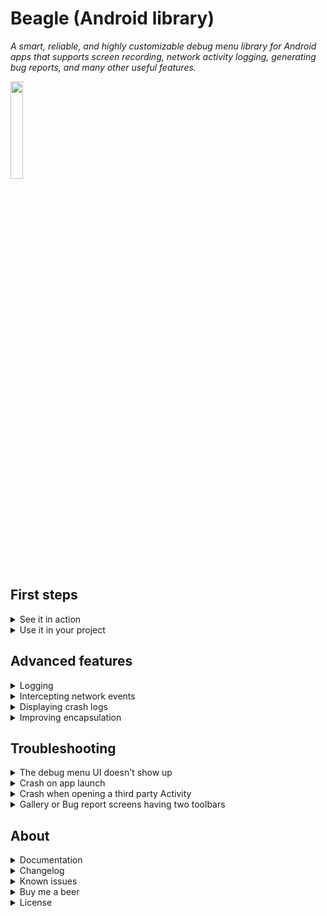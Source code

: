 # Beagle (Android library)
*A smart, reliable, and highly customizable debug menu library for Android apps that supports screen recording, network activity logging, generating bug reports, and many other useful features.*

<img src="metadata/logo.png" width="20%" />

## First steps
<details>
<summary>See it in action</summary>
<br/>

Clone this repository, pick a build variant and run the **app** configuration. It should look something like this:

<img src="metadata/screenshot01.png" width="25%" /><img src="metadata/screenshot02.png" width="25%" /><img src="metadata/screenshot03.png" width="25%" /><img src="metadata/screenshot04.png" width="25%" />

This demo application also contains instructions on how to set up Beagle and how to implement the various features that are being showcased. You should definitely consider giving it a try if you're interested in using the library in your projects. If you don't feel like building it for yourself, you can also download it from the Play Store:

[<img src="https://play.google.com/intl/en_us/badges/images/badge_new.png" />](https://play.google.com/store/apps/details?id=com.pandulapeter.beagle)

The tutorials in the app cover everything from this readme, but in more detail. Another way to get an idea of what can be achieved with the library is [this article](https://halcyonmobile.com/blog/mobile-app-development/android-app-development/what-could-a-debug-menu-contain/), which presents various problems that can be solved with Beagle.
</details>

<details>
<summary>Use it in your project</summary>
<br/>

If the wall of text below is too long for your taste, check out [this gist](https://gist.github.com/pandulapeter/3f9b404d953c6d80ed8a19eb06db4541) that contains all the code you need for a nice configuration. Otherwise, let's do it step by step:

### Step 0: Check the requirements
- Minimum SDK level: 24+
- Target SDK level: 34+ (check older versions for target smaller SDK-s)

### Step 1: Add the MavenCentral repository
Make sure that the following is part of your project-level build.gradle file:

```groovy
allprojects {
    repositories {
        …
        mavenCentral()
    }
}
```

### Step 2: Pick a UI implementation and configure the dependencies
The actual UI of the debug menu can be displayed in multiple ways, which is specified by the suffix of the dependency.
The following versions exist:
* **ui-activity** - Displays the debug menu as a new screen (not recommended: modals are more useful).
* **ui-bottom-sheet** - Displays the debug menu as a modal bottom sheet (recommended).
* **ui-dialog** - Displays the debug menu as a modal dialog (recommended).
* **ui-drawer** - Displays the debug menu as a side navigation drawer (highly recommended).
* **ui-view** - Displaying the `DebugMenuView` is your responsibility (not recommended: shake to open, `Beagle.show()`, `Beagle.hide()`, the related `VisibilityListener` as well as the inset handling logic won't work out of the box).
* **noop** - No UI, no logic. It has the same public API as all other variants, but it does nothing (this is intended for production builds).

So, for example, if you prefer the Drawer UI, something like the following needs to be added to your app-level build.gradle file (check the widget below the code snippet for the latest version):

```groovy
dependencies {
    …
    def beagleVersion = "2.9.5"
    debugImplementation "io.github.pandulapeter.beagle:ui-drawer:$beagleVersion"
    releaseImplementation "io.github.pandulapeter.beagle:noop:$beagleVersion"
}
```

The latest version is:

[![](https://maven-badges.herokuapp.com/maven-central/io.github.pandulapeter.beagle/ui-drawer/badge.svg?style=flat)](https://repo1.maven.org/maven2/io/github/pandulapeter/beagle/)

**Note**: In case of the drawer UI, if you have overwritten the `Activity`'s `onBackPressed()` method, you might notice that the default back navigation handling does not always work as expected. To fix this, in every `Activity`'s `onBackPressed()` you should check that `Beagle.hide()` returns false before doing any other checks or calling the super implementation.

### Step 3: Initialize the library
Just one line of code, preferably in the `Application`'s `onCreate()` method:

```kotlin
Beagle.initialize(this)
```

Optionally you can add the following parameters to this function:
* The appearance of the menu can be personalized by specifying an [Appearance](https://github.com/pandulapeter/beagle/tree/master/internal-common/src/main/java/com/pandulapeter/beagle/common/configuration/Appearance.kt) instance. For example, here you can specify a custom theme for the debug menu using the `themeResourceId` property, in case the one used by the `Application` / `Activity` is not suitable. Note: It's recommended to extend a `.NoActionBar` Material theme.
* The behavior of the menu can be personalized by specifying a [Behavior](https://github.com/pandulapeter/beagle/tree/master/internal-common/src/main/java/com/pandulapeter/beagle/common/configuration/Behavior.kt) instance. For example, adjusting the shake to open threshold or the strength of the haptic feedback is a frequent use case of this class.

By default you can fetch Beagle by shaking the device.

### Step 4: Finish the setup by adding modules
After this a number of modules should be provided, but this configuration can be changed at any time (from any thread) and the UI will automatically be updated. The simplest way of doing this is by calling:

```kotlin
Beagle.set(module1, module2, …)
```
At this point you should be aware of two options:
* The list of [built-in modules](https://github.com/pandulapeter/beagle/tree/master/internal-common/src/main/java/com/pandulapeter/beagle/modules/). Every file in this package is documented. These modules should cover most use cases and have the advantage of also providing a fake, **noop** implementation which means that no part of their logic is compiled into your release builds.
* The ability to write custom modules. For this a good starting point is looking at the built-in implementations from above, but [this document](https://github.com/pandulapeter/beagle/blob/master/metadata/CUSTOM_MODULES.md) also provides some guidance.

Check out [the showcase app](https://play.google.com/store/apps/details?id=com.pandulapeter.beagle) for some ideas on what is possible with the built-in modules or for an interactive tool that can be used to preview any module configuration and generate the code for it. A more visual guide to some of the possibilities is [this article](https://halcyonmobile.com/blog/mobile-app-development/android-app-development/what-could-a-debug-menu-contain/).

Here is a minimal example that should work for most projects:

<img align="right" width="30%" src="metadata/screenshot05.png">

```kotlin
Beagle.set(
    HeaderModule(
        title = getString(R.string.app_name),
        subtitle = BuildConfig.APPLICATION_ID,
        text = "${BuildConfig.BUILD_TYPE} v${BuildConfig.VERSION_NAME} (${BuildConfig.VERSION_CODE})"
    ),
    AppInfoButtonModule(),
    DeveloperOptionsButtonModule(),
    PaddingModule(),
    TextModule("General", TextModule.Type.SECTION_HEADER),
    KeylineOverlaySwitchModule(),
    AnimationDurationSwitchModule(),
    ScreenCaptureToolboxModule(),
    DividerModule(),
    TextModule("Logs", TextModule.Type.SECTION_HEADER),
    NetworkLogListModule(), // Might require additional setup, see below
    LogListModule(), // Might require additional setup, see below
    LifecycleLogListModule(),
    DividerModule(),
    TextModule("Other", TextModule.Type.SECTION_HEADER),
    DeviceInfoModule(),
    BugReportButtonModule()
)
```

If you ever need to add temporary modules, `Beagle.add()` has an optional `lifecycleOwner` parameter that automatically removes the specified modules once the provided lifecycle is over. Manually calling `Beagle.remove()` with module ID-s is also an option.
</details>

## Advanced features

<details>
<summary>Logging</summary>
<br/>

While calling `Beagle.log()` is the simplest way to add items to [LogListModule](https://github.com/pandulapeter/beagle/tree/master/internal-common/src/main/java/com/pandulapeter/beagle/modules/LogListModule.kt), a special workaround is needed to access this functionality from pure Kotlin modules. Another frequent use case is integration with [Timber](https://github.com/JakeWharton/timber).

#### Logging from pure Kotlin modules
To access the same functionality that `Beagle.log()` provides from a pure Kotlin / Java module, first you need to add the following to the module in question:

```groovy
dependencies {
    …
    api "io.github.pandulapeter.beagle:log:$beagleVersion"

    // Alternative for Android modules:
    // debugApi "io.github.pandulapeter.beagle:log:$beagleVersion"
    // releaseApi "io.github.pandulapeter.beagle:log-noop:$beagleVersion"
}
```

These libraries provide the `BeagleLogger` object which needs to be connected to the main library when it is initialized in the `Application` class:

```kotlin
Beagle.initialize(
    …
    behavior = Behavior(
        …
        logBehavior = Behavior.LogBehavior(
            loggers = listOf(BeagleLogger),
            …
        )
    )
)
```

To add log messages, now you can call the following:

```kotlin
BeagleLogger.log(…)
```

The messages list will be merged with the ones logged using the regular `Beagle.log()` function (unless they are filtered by their tags) and can be displayed using a [LogListModule](https://github.com/pandulapeter/beagle/tree/master/internal-common/src/main/java/com/pandulapeter/beagle/modules/LogListModule.kt). You can also use `BeagleLogger.clearLogEntries()` if you cannot access `Beagle.clearLogEntries()`.

#### Logging with Timber
To automatically add events logged with [Timber](https://github.com/JakeWharton/timber) to the debug menu, planting a special tree is the simplest solution:

```kotlin
Timber.plant(
    object : Timber.Tree() {
        override fun log(priority: Int, tag: String?, message: String, t: Throwable?) =
            Beagle.log("[$tag] $message", "Timber", t?.stackTraceToString())
    }
)
```

To create a special LogListModule that only displays these logs, simply set the **label** constructor parameter of the module to "Timber".
</details>

<details>
<summary>Intercepting network events</summary>
<br/>

Not bundling the network interceptor with the main library was mainly done to provide a pure Kotlin dependency that does not use the Android SDK, similarly to the logger solution described above. At the moment Beagle can only hook into the OkHttp networking library to provide content for [NetworkLogListModule](https://github.com/pandulapeter/beagle/tree/master/internal-common/src/main/java/com/pandulapeter/beagle/modules/NetworkLogListModule.kt), but manually calling `Beagle.logNetworkEvent()` is always an option.

Add the following to the module where your networking logic is implemented:

```groovy
dependencies {
    …
    api "io.github.pandulapeter.beagle:log-okhttp:$beagleVersion"
    
    // Alternative for Android modules:
    // debugApi "io.github.pandulapeter.beagle:log-okhttp:$beagleVersion"
    // releaseApi "io.github.pandulapeter.beagle:log-okhttp-noop:$beagleVersion"
}
```

This will introduce the `BeagleOkHttpLogger` object which first needs to be connected to the main library, the moment it gets initialized:

```kotlin
Beagle.initialize(
    …
    behavior = Behavior(
        …
        networkLogBehavior = Behavior.NetworkLogBehavior(
            networkLoggers = listOf(BeagleOkHttpLogger),
            …
        )
    )
)
```

The last step is setting up the `Interceptor` (the awkward casting is there to make sure the noop implementation does nothing while still having the same public API):

```kotlin
val client = OkHttpClient.Builder()
    …
    .apply { (BeagleOkHttpLogger.logger as? Interceptor?)?.let { addInterceptor(it) } }
    .build()
```

</details>

<details>
<summary>Displaying crash logs</summary>
<br/>

The library can intercept uncaught exceptions and display their stack trace in a dialog. Users will be able to share the crash report using the bug reporting screen that gets opened automatically. This functionality is achieved through a separate dependency that should be added to the main module (where Beagle is initialized):

```groovy
dependencies {
    …
    debugImplementation "io.github.pandulapeter.beagle:log-crash:$beagleVersion"
    releaseImplementation "io.github.pandulapeter.beagle:log-crash-noop:$beagleVersion"
}
```

After the dependencies are added, the newly introduced `BeagleCrashLogger` object should be connected to the main library:

```kotlin
Beagle.initialize(
    …
    behavior = Behavior(
        …
        bugReportingBehavior = Behavior.BugReportingBehavior(
            crashLoggers = listOf(BeagleCrashLogger),
            …
        )
    )
)
```

Using this feature simultaneously with other crash reporting solutions can be unreliable.

Also, please note that by introducing the `log-crash` dependency, Beagle's bug reporting Activity will now run in a separate process (Firebase for example needs a special initialization call for multi-process apps).
</details>

<details>
<summary>Improving encapsulation</summary>
<br/>

The `noop` implementations of every public artifact are the default ways of not including Beagle-related logic in your production releases. While this should be good enough for most projects, it can be improved by creating a separate wrapper module for the debug menu. This would mean hiding every call to Beagle behind an interface that has an empty implementation in release builds. This approach has its own benefits and drawbacks:

- **Advantages**
    - No Beagle imports outside of the wrapper module
    - Having a single entry-point to all features related to the debug menu
- **Disadvantages**
    - More cumbersome initial setup
    - Losing the ability to use Beagle features in pure Kotlin modules
  
</details>

## Troubleshooting

<details>
<summary>The debug menu UI doesn't show up</summary>
<br/>

- Make sure that you're not using the `noop` artifact in your current configuration
- Make sure that you call the `initialize()` function in your custom `Application` class, and that class is properly registered in the Manifest
- Make sure that your Activity extends `FragmentActivity` (for example, `AppCompatActivity` is a good choice). Watch out, if you're using the `Empty Compose Activity` template of Android Studio, you have to change the default parent class!
</details>

<details>
<summary>Crash on app launch</summary>
<br/>

By default Beagle uses the current `Activity`'s theme. However, it requires a Material theme to work, so if you have a crash caused by various theme attributes not being found, override the debug menu's theme with the `themeResourceId` property of the [Appearance](https://github.com/pandulapeter/beagle/tree/master/internal-common/src/main/java/com/pandulapeter/beagle/common/configuration/Appearance.kt) instance provided during initialization with a Material theme.
</details>

<details>
<summary>Crash when opening a third party Activity</summary>
<br/>

Beagle works by adding a `Fragment` on top of every `Activity`'s layout. Sometimes this is not necessary or not possible. While the library comes with a list of excluded `Activity` package names, you can provide additional filtering if needed, by using the `shouldAddDebugMenu` lambda property of the [Behavior](https://github.com/pandulapeter/beagle/tree/master/internal-common/src/main/java/com/pandulapeter/beagle/common/configuration/Behavior.kt) instance provided during initialization.
</details>

<details>
<summary>Gallery or Bug report screens having two toolbars</summary>
<br/>

Set a `.NoActionBar` Material theme for the `themeResourceId` property of the [Appearance](https://github.com/pandulapeter/beagle/tree/master/internal-common/src/main/java/com/pandulapeter/beagle/common/configuration/Appearance.kt) instance provided during initialization.
</details>

## About
<details>
<summary>Documentation</summary>
<br/>

All public functions are documented with KDoc. The [BeagleContract](https://github.com/pandulapeter/beagle/tree/master/internal-common/src/main/java/com/pandulapeter/beagle/common/contracts/BeagleContract.kt) file is a good start for learning about all the built-in capabilities. For information on the [individual modules](https://github.com/pandulapeter/beagle/tree/master/internal-common/src/main/java/com/pandulapeter/beagle/modules), see the relevant class headers.

If you're interested in what's under the hood, [this document](https://github.com/pandulapeter/beagle/blob/master/metadata/DOCUMENTATION.md) can be helpful while navigating the source code.
</details>

<details>
<summary>Changelog</summary>
<br/>

Check out the [Releases](https://github.com/pandulapeter/beagle/releases) page for the changes in every version.

The library uses [semantic versioning](https://semver.org): **MAJOR.MINOR.PATCH** where **PATCH** changes only contain bug fixes, **MINOR** changes add new features and **MAJOR** changes introduce breaking modifications to the API.
</details>

<details>
<summary>Known issues</summary>
<br/>

Check out the [Issues](https://github.com/pandulapeter/beagle/issues) page for the list of known problems and for the planned enhancements of the library.

Don't hesitate to open a new issue if you find a bug or if you have any questions / feature requests!
</details>

<details>
<summary>Buy me a beer</summary>
<br/>

If you found my work useful and are considering a small donation, the About section of the [the showcase app](https://play.google.com/store/apps/details?id=com.pandulapeter.beagle) has an option for you to do so. Thanks in advance!
</details>

<details>
<summary>License</summary>
<br/>

```
Copyright 2022 Pandula Péter

Licensed under the Apache License, Version 2.0 (the "License");
you may not use this file except in compliance with the License.
You may obtain a copy of the License at

   http://www.apache.org/licenses/LICENSE-2.0

Unless required by applicable law or agreed to in writing, software
distributed under the License is distributed on an "AS IS" BASIS,
WITHOUT WARRANTIES OR CONDITIONS OF ANY KIND, either express or implied.
See the License for the specific language governing permissions and
limitations under the License.
```
</details>
